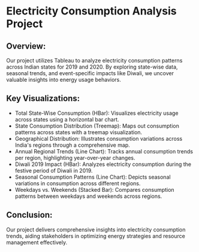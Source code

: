 # Electricity Consumption Analysis Project

## Overview:
Our project utilizes Tableau to analyze electricity consumption patterns across Indian states for 2019 and 2020. By exploring state-wise data, seasonal trends, and event-specific impacts like Diwali, we uncover valuable insights into energy usage behaviors.

## Key Visualizations:

 - Total State-Wise Consumption (HBar): Visualizes electricity usage across states using a horizontal bar chart.
 - State Consumption Distribution (Treemap): Maps out consumption patterns across states with a treemap visualization.
 - Geographical Distribution: Illustrates consumption variations across India's regions through a comprehensive map.
 - Annual Regional Trends (Line Chart): Tracks annual consumption trends per region, highlighting year-over-year changes.
 - Diwali 2019 Impact (HBar): Analyzes electricity consumption during the festive period of Diwali in 2019.
 - Seasonal Consumption Patterns (Line Chart): Depicts seasonal variations in consumption across different regions.
 - Weekdays vs. Weekends (Stacked Bar): Compares consumption patterns between weekdays and weekends across regions.

## Conclusion:
Our project delivers comprehensive insights into electricity consumption trends, aiding stakeholders in optimizing energy strategies and resource management effectively.
